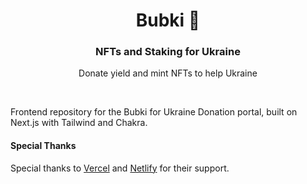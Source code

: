 <div align="center">
  <h1>Bubki 🌻</h1>
  <h3>NFTs and Staking for Ukraine</h3>
  <p>Donate yield and mint NFTs to help Ukraine</p>
</div>

&nbsp;

Frontend repository for the Bubki for Ukraine Donation portal, built on Next.js with Tailwind and Chakra.

#### Special Thanks

Special thanks to [Vercel](https://vercel.com/) and
[Netlify](https://netlify.com) for their support.

